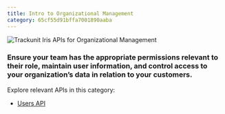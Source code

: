 ```yaml
---
title: Intro to Organizational Management
category: 65cf55d91bffa7001890aaba
---
```


![Trackunit Iris APIs for Organizational Management](https://cdn.statically.io/gh/trackunit/developer-hub/master/api-docs/apis-organisational-management.png)

### Ensure your team has the appropriate permissions relevant to their role, maintain user information, and control access to your organization’s data in relation to your customers.

Explore relevant APIs in this category:

- [Users API](https://developers.trackunit.com/reference/getusers)
